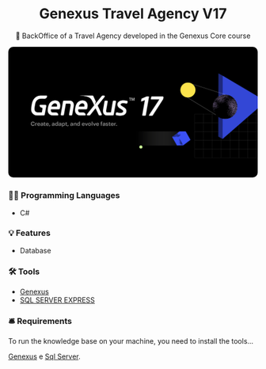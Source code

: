 <h1 align=center>Genexus Travel Agency V17</h1>
<p align=center>🚀 BackOffice of a Travel Agency developed in the Genexus Core course</p>
<img style="border-radius: 10px" src="https://github.com/itsmenicky/Genexus-Travel-Agency/blob/main/img/genexus_banner.png">


### 👨‍💻 Programming Languages

- C#

### 💡 Features

- Database

### 🛠 Tools

- [Genexus](https://www.genexus.com/pt/)
- [SQL SERVER EXPRESS](https://www.microsoft.com/pt-br/download/details.aspx?id=101064)

### 🛎️ Requirements

To run the knowledge base on your machine, you need to install the tools...

[Genexus](https://www.genexus.com/pt/) e [Sql Server](https://www.microsoft.com/pt-br/sql-server/sql-server-downloads).
